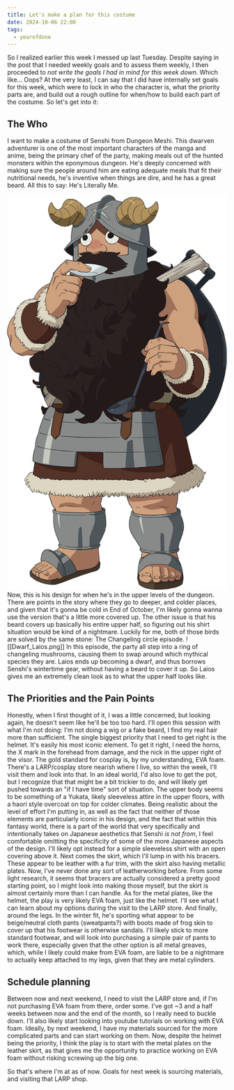 ```yaml
---
title: Let's make a plan for this costume
date: 2024-10-06 22:00
tags:
  - yearofdone
---
```

So I realized earlier this week I messed up last Tuesday. Despite saying in the post that I needed weekly goals and to assess them weekly, I then proceeded to *not write the goals I had in mind for this week down.* Which like... Oops? At the very least, I can say that I did have internally set goals for this week, which were to lock in who the character is, what the priority parts are, and build out a rough outline for when/how to build each part of the costume. So let's get into it:
## The Who
I want to make a costume of Senshi from Dungeon Meshi. This dwarven adventurer is one of the most important characters of the manga and anime, being the primary chef of the party, making meals out of the hunted monsters within the eponymous dungeon. He's deeply concerned with making sure the people around him are eating adequate meals that fit their nutritional needs, he's inventive when things are dire, and he has a great beard. All this to say: He's Literally Me.

![Senshi](/assets/posts/oct-costume/Senshi_Full_Body.png)
Now, this is his design for when he's in the upper levels of the dungeon. There are points in the story where they go to deeper, and colder places, and given that it's gonna be cold in End of October, I'm likely gonna wanna use the version that's a little more covered up. The other issue is that his beard covers up basically his entire upper half, so figuring out his shirt situation would be kind of a nightmare. Luckily for me, both of those birds are solved by the same stone: The Changeling circle episode.
![[Dwarf_Laios.png]]
In this episode, the party all step into a ring of changeling mushrooms, causing them to swap around which mythical species they are. Laios ends up becoming a dwarf, and thus borrows Senshi's wintertime gear, without having a beard to cover it up. So Laios gives me an extremely clean look as to what the upper half looks like.

## The Priorities and the Pain Points
Honestly, when I first thought of it, I was a little concerned, but looking again, he doesn't seem like he'll be too too hard. I'll open this session with what I'm not doing: I'm not doing a wig or a fake beard, I find my real hair more than sufficient.
The single biggest priority that I need to get right is the helmet. It's easily his most iconic element. To get it right, I need the horns, the X mark in the forehead from damage, and the nick in the upper right of the visor. The gold standard for cosplay is, by my understanding, EVA foam. There's a LARP/cosplay store nearish where I live, so within the week, I'll visit them and look into that.
In an ideal world, I'd also love to get the pot, but I recognize that that might be a bit trickier to do, and will likely get pushed towards an "if I have time" sort of situation.
The upper body seems to be something of a Yukata, likely sleeveless attire in the upper floors, with a haori style overcoat on top for colder climates. Being realistic about the level of effort I'm putting in, as well as the fact that neither of those elements are particularly iconic in his design, and the fact that within this fantasy world, there is a part of the world that very specifically and intentionally takes on Japanese aesthetics that Senshi *is not from*, I feel comfortable omitting the specificity of some of the more Japanese aspects of the design. I'll likely opt instead for a simple sleeveless shirt with an open covering above it. 
Next comes the skirt, which I'll lump in with his bracers. These appear to be leather with a fur trim, with the skirt also having metallic plates. Now, I've never done any sort of leatherworking before. From some light research, it seems that bracers are actually considered a pretty good starting point, so I might look into making those myself, but the skirt is almost certainly more than I can handle. As for the metal plates, like the helmet, the play is very likely EVA foam, just like the helmet. I'll see what I can learn about my options during the visit to the LARP store.
And finally, around the legs. In the winter fit, he's sporting what appear to be beige/neutral cloth pants (sweatpants?) with boots made of frog skin to cover up that his footwear is otherwise sandals. I'll likely stick to more standard footwear, and will look into purchasing a simple pair of pants to work there, especially given that the other option is all metal greaves, which, while I likely could make from EVA foam, are liable to be a nightmare to actually keep attached to my legs, given that they are metal cylinders.

## Schedule planning
Between now and next weekend, I need to visit the LARP store and, if I'm not purchasing EVA foam from there, order some. I've got ~3 and a half weeks between now and the end of the month, so I really need to buckle down. I'll also likely start looking into youtube tutorials on working with EVA foam. Ideally, by next weekend, I have my materials sourced for the more complicated parts and can start working on them. Now, despite the helmet being the priority, I think the play is to start with the metal plates on the leather skirt, as that gives me the opportunity to practice working on EVA foam without risking screwing up the big one. 

So that's where I'm at as of now. Goals for next week is sourcing materials, and visiting that LARP shop.